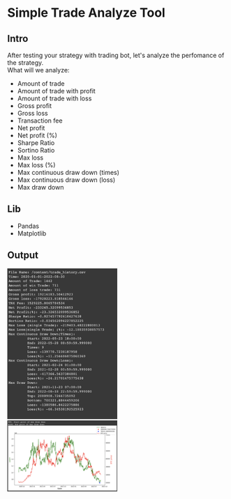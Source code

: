 # Simple Trade Analyze Tool
  
## Intro    
    
After testing your strategy with trading bot, let's analyze the perfomance of the strategy.   
What will we analyze:
 - Amount of trade
 - Amount of trade with profit
 - Amount of trade with loss
 - Gross profit
 - Gross loss
 - Transaction fee
 - Net profit
 - Net profit (%)
 - Sharpe Ratio
 - Sortino Ratio
 - Max loss
 - Max loss (%)
 - Max continuous draw down (times)
 - Max continuous draw down (loss)
 - Max draw down
 
 ## Lib
 - Pandas
 - Matplotlib
 
 
 ## Output
    
 <img src="https://github.com/WilliamYWY/Trade_analysis/blob/main/%E6%88%AA%E5%9C%96%202022-10-31%20%E4%B8%8B%E5%8D%883.18.53.png" width=50% height=50%>
 <img src="https://github.com/WilliamYWY/Trade_analysis/blob/main/%E6%88%AA%E5%9C%96%202022-10-31%20%E4%B8%8B%E5%8D%883.23.43.png" width=50% height=50%>
